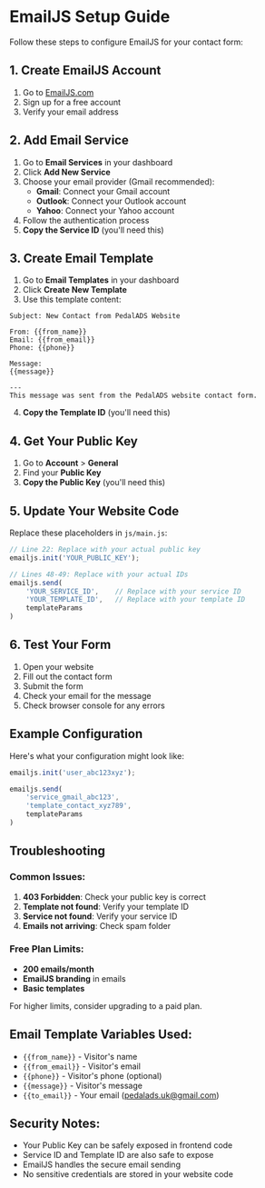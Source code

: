 # EmailJS Setup Guide

Follow these steps to configure EmailJS for your contact form:

## 1. Create EmailJS Account
1. Go to [EmailJS.com](https://www.emailjs.com/)
2. Sign up for a free account
3. Verify your email address

## 2. Add Email Service
1. Go to **Email Services** in your dashboard
2. Click **Add New Service**
3. Choose your email provider (Gmail recommended):
   - **Gmail**: Connect your Gmail account
   - **Outlook**: Connect your Outlook account
   - **Yahoo**: Connect your Yahoo account
4. Follow the authentication process
5. **Copy the Service ID** (you'll need this)

## 3. Create Email Template
1. Go to **Email Templates** in your dashboard
2. Click **Create New Template**
3. Use this template content:

```
Subject: New Contact from PedalADS Website

From: {{from_name}}
Email: {{from_email}}
Phone: {{phone}}

Message:
{{message}}

---
This message was sent from the PedalADS website contact form.
```

4. **Copy the Template ID** (you'll need this)

## 4. Get Your Public Key
1. Go to **Account** > **General**
2. Find your **Public Key**
3. **Copy the Public Key** (you'll need this)

## 5. Update Your Website Code
Replace these placeholders in `js/main.js`:

```javascript
// Line 22: Replace with your actual public key
emailjs.init('YOUR_PUBLIC_KEY');

// Lines 48-49: Replace with your actual IDs
emailjs.send(
    'YOUR_SERVICE_ID',    // Replace with your service ID
    'YOUR_TEMPLATE_ID',   // Replace with your template ID
    templateParams
)
```

## 6. Test Your Form
1. Open your website
2. Fill out the contact form
3. Submit the form
4. Check your email for the message
5. Check browser console for any errors

## Example Configuration
Here's what your configuration might look like:

```javascript
emailjs.init('user_abc123xyz');

emailjs.send(
    'service_gmail_abc123',
    'template_contact_xyz789',
    templateParams
)
```

## Troubleshooting

### Common Issues:
1. **403 Forbidden**: Check your public key is correct
2. **Template not found**: Verify your template ID
3. **Service not found**: Verify your service ID
4. **Emails not arriving**: Check spam folder

### Free Plan Limits:
- **200 emails/month**
- **EmailJS branding** in emails
- **Basic templates**

For higher limits, consider upgrading to a paid plan.

## Email Template Variables Used:
- `{{from_name}}` - Visitor's name
- `{{from_email}}` - Visitor's email
- `{{phone}}` - Visitor's phone (optional)
- `{{message}}` - Visitor's message
- `{{to_email}}` - Your email (pedalads.uk@gmail.com)

## Security Notes:
- Your Public Key can be safely exposed in frontend code
- Service ID and Template ID are also safe to expose
- EmailJS handles the secure email sending
- No sensitive credentials are stored in your website code